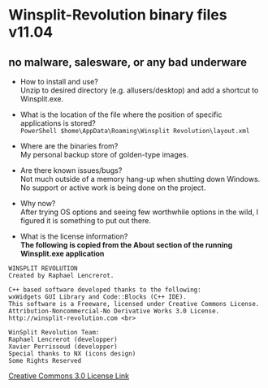 # Winsplit-Revolution binary files v11.04

## no malware, salesware, or any bad underware

- How to install and use? <br>
Unzip to desired directory (e.g. allusers/desktop) and add a shortcut to Winsplit.exe.

- What is the location of the file where the position of specific applications is stored?<br>
``` PowerShell $home\AppData\Roaming\Winsplit Revolution\layout.xml ```

- Where are the binaries from? <br>
My personal backup store of golden-type images.

- Are there known issues/bugs? <br>
Not much outside of a memory hang-up when shutting down Windows. No support or active work is being done on the project.

- Why now? <br>
After trying OS options and seeing few worthwhile options in the wild, I figured it is something to put out there.

- What is the license information? <br>
**The following is copied from the About section of the running Winsplit.exe application** <br>
```
WINSPLIT REVOLUTION
Created by Raphael Lencrerot.

C++ based software developed thanks to the following:
wxWidgets GUI Library and Code::Blocks (C++ IDE).
This software is a Freeware, licensed under Creative Commons License.
Attribution-Noncommercial-No Derivative Works 3.0 License.
http://winsplit-revolution.com <br>

WinSplit Revolution Team:
Raphael Lencrerot (developper)
Xavier Perrissoud (developper)
Special thanks to NX (icons design)
Some Rights Reserved
```
[Creative Commons 3.0 License Link](https://creativecommons.org/licenses/by-nd/3.0/)
